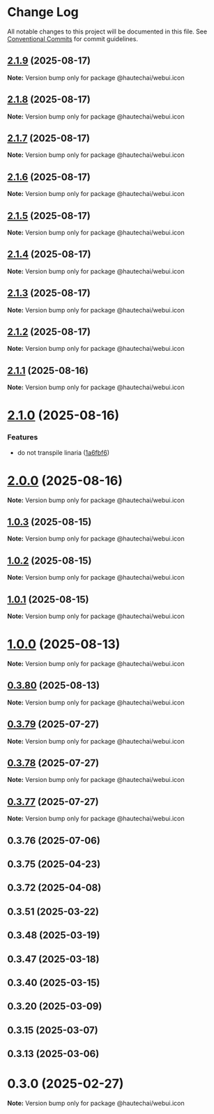 # Change Log

All notable changes to this project will be documented in this file.
See [Conventional Commits](https://conventionalcommits.org) for commit guidelines.

## [2.1.9](https://github.com/HautechAI/webui/compare/@hautechai/webui.icon@2.1.8...@hautechai/webui.icon@2.1.9) (2025-08-17)

**Note:** Version bump only for package @hautechai/webui.icon

## [2.1.8](https://github.com/HautechAI/webui/compare/@hautechai/webui.icon@2.1.7...@hautechai/webui.icon@2.1.8) (2025-08-17)

**Note:** Version bump only for package @hautechai/webui.icon

## [2.1.7](https://github.com/HautechAI/webui/compare/@hautechai/webui.icon@2.1.6...@hautechai/webui.icon@2.1.7) (2025-08-17)

**Note:** Version bump only for package @hautechai/webui.icon

## [2.1.6](https://github.com/HautechAI/webui/compare/@hautechai/webui.icon@2.1.5...@hautechai/webui.icon@2.1.6) (2025-08-17)

**Note:** Version bump only for package @hautechai/webui.icon

## [2.1.5](https://github.com/HautechAI/webui/compare/@hautechai/webui.icon@2.1.4...@hautechai/webui.icon@2.1.5) (2025-08-17)

**Note:** Version bump only for package @hautechai/webui.icon

## [2.1.4](https://github.com/HautechAI/webui/compare/@hautechai/webui.icon@2.1.3...@hautechai/webui.icon@2.1.4) (2025-08-17)

**Note:** Version bump only for package @hautechai/webui.icon

## [2.1.3](https://github.com/HautechAI/webui/compare/@hautechai/webui.icon@2.1.2...@hautechai/webui.icon@2.1.3) (2025-08-17)

**Note:** Version bump only for package @hautechai/webui.icon

## [2.1.2](https://github.com/HautechAI/webui/compare/@hautechai/webui.icon@2.1.1...@hautechai/webui.icon@2.1.2) (2025-08-17)

**Note:** Version bump only for package @hautechai/webui.icon

## [2.1.1](https://github.com/HautechAI/webui/compare/@hautechai/webui.icon@2.1.0...@hautechai/webui.icon@2.1.1) (2025-08-16)

**Note:** Version bump only for package @hautechai/webui.icon

# [2.1.0](https://github.com/HautechAI/webui/compare/@hautechai/webui.icon@1.0.3...@hautechai/webui.icon@2.1.0) (2025-08-16)

### Features

- do not transpile linaria ([1a6fbf6](https://github.com/HautechAI/webui/commit/1a6fbf6353a0e5028040006b5045170cf83f1ba0))

# [2.0.0](https://github.com/HautechAI/webui/compare/@hautechai/webui.icon@1.0.3...@hautechai/webui.icon@2.0.0) (2025-08-16)

**Note:** Version bump only for package @hautechai/webui.icon

## [1.0.3](https://github.com/HautechAI/webui/compare/@hautechai/webui.icon@1.0.2...@hautechai/webui.icon@1.0.3) (2025-08-15)

**Note:** Version bump only for package @hautechai/webui.icon

## [1.0.2](https://github.com/HautechAI/webui/compare/@hautechai/webui.icon@1.0.1...@hautechai/webui.icon@1.0.2) (2025-08-15)

**Note:** Version bump only for package @hautechai/webui.icon

## [1.0.1](https://github.com/HautechAI/webui/compare/@hautechai/webui.icon@1.0.0...@hautechai/webui.icon@1.0.1) (2025-08-15)

**Note:** Version bump only for package @hautechai/webui.icon

# [1.0.0](https://github.com/HautechAI/webui/compare/@hautechai/webui.icon@0.3.80...@hautechai/webui.icon@1.0.0) (2025-08-13)

**Note:** Version bump only for package @hautechai/webui.icon

## [0.3.80](https://github.com/HautechAI/webui/compare/@hautechai/webui.icon@0.3.79...@hautechai/webui.icon@0.3.80) (2025-08-13)

**Note:** Version bump only for package @hautechai/webui.icon

## [0.3.79](https://github.com/HautechAI/webui/compare/@hautechai/webui.icon@0.3.78...@hautechai/webui.icon@0.3.79) (2025-07-27)

**Note:** Version bump only for package @hautechai/webui.icon

## [0.3.78](https://github.com/HautechAI/webui/compare/@hautechai/webui.icon@0.3.77...@hautechai/webui.icon@0.3.78) (2025-07-27)

**Note:** Version bump only for package @hautechai/webui.icon

## [0.3.77](https://github.com/HautechAI/webui/compare/@hautechai/webui.icon@0.3.76...@hautechai/webui.icon@0.3.77) (2025-07-27)

**Note:** Version bump only for package @hautechai/webui.icon

## 0.3.76 (2025-07-06)

## 0.3.75 (2025-04-23)

## 0.3.72 (2025-04-08)

## 0.3.51 (2025-03-22)

## 0.3.48 (2025-03-19)

## 0.3.47 (2025-03-18)

## 0.3.40 (2025-03-15)

## 0.3.20 (2025-03-09)

## 0.3.15 (2025-03-07)

## 0.3.13 (2025-03-06)

# 0.3.0 (2025-02-27)

**Note:** Version bump only for package @hautechai/webui.icon
